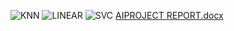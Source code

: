 ![KNN](https://user-images.githubusercontent.com/49789953/126860724-c15fa314-e248-4d36-bfe6-45cb466a63e1.PNG)
![LINEAR](https://user-images.githubusercontent.com/49789953/126860731-2d7c1fed-6710-425c-90e4-45fefd86da1d.PNG)
![SVC](https://user-images.githubusercontent.com/49789953/126860735-eeeeaec7-95d3-4faa-8bb8-1779273172fe.PNG)
[AIPROJECT REPORT.docx](https://github.com/MuhammadSaadHaleem/Ai338-Ai339-summ2021/files/6872051/AIPROJECT.REPORT.docx)
